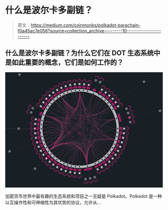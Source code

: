 # 什么是波尔卡多副链？

> 原文：<https://medium.com/coinmonks/polkadot-parachain-f0a45ac7e056?source=collection_archive---------10----------------------->

## 什么是波尔卡多副链？为什么它们在 DOT 生态系统中是如此重要的概念，它们是如何工作的？

![](img/14655518df87261b972e3e43fe13b5e8.png)

加密货币世界中最有趣的生态系统和项目之一无疑是 Polkadot。Polkadot 是一种以互操作性和可伸缩性为其优势的协议，允许从…